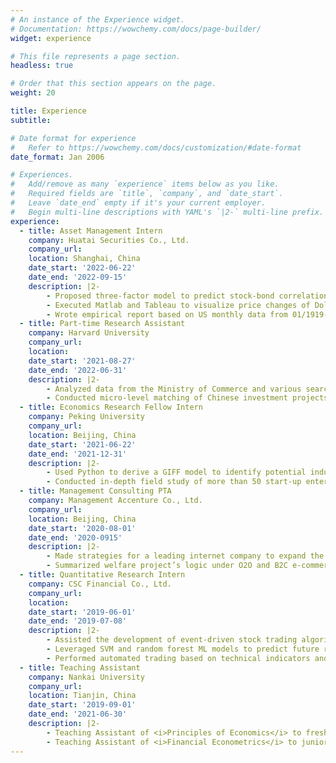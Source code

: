```yaml
---
# An instance of the Experience widget.
# Documentation: https://wowchemy.com/docs/page-builder/
widget: experience

# This file represents a page section.
headless: true

# Order that this section appears on the page.
weight: 20

title: Experience
subtitle:

# Date format for experience
#   Refer to https://wowchemy.com/docs/customization/#date-format
date_format: Jan 2006

# Experiences.
#   Add/remove as many `experience` items below as you like.
#   Required fields are `title`, `company`, and `date_start`.
#   Leave `date_end` empty if it's your current employer.
#   Begin multi-line descriptions with YAML's `|2-` multi-line prefix.
experience:
  - title: Asset Management Intern
    company: Huatai Securities Co., Ltd.
    company_url:
    location: Shanghai, China
    date_start: '2022-06-22'
    date_end: '2022-09-15'
    description: |2-
        - Proposed three-factor model to predict stock-bond correlation based on inflation shock, economic development shock and their correlation, analyzed the transformation of asset allocation under positive stock-bond correlation condition
        - Executed Matlab and Tableau to visualize price changes of Dollar, Gold, Brent Crude, U.S Treasury Bond, etc and divide them into leading assets and delayed assets
        - Wrote empirical report based on US monthly data from 01/1919-08/2022 to show real estate & PMI as prior indicators, and unemployment & CPI as delayed indicators during recession so as to argue against Waller’s opinion about soft landing
  - title: Part-time Research Assistant
    company: Harvard University
    company_url: 
    location: 
    date_start: '2021-08-27'
    date_end: '2022-06-31'
    description: |2-
        - Analyzed data from the Ministry of Commerce and various searching engines, studied China’s Investment impact on Africa’s democratization status over historical effect, infrastructure effect, and substitution effect
        - Conducted micro-level matching of Chinese investment projects in Africa and Middle Asia (e.g building infrastructures like roads and railroads); constructed a time-series database for further regression analysis process
  - title: Economics Research Fellow Intern
    company: Peking University
    company_url:
    location: Beijing, China
    date_start: '2021-06-22'
    date_end: '2021-12-31'
    description: |2-
        - Used Python to derive a GIFF model to identify potential industries in Yili Prefecture using import & expor records and macroeconomics indicators
        - Conducted in-depth field study of more than 50 start-up enterprises in Yili, summarized Yili’s endowment conditions and comparative advantage, including resource status quo, industrial and employment development status, infrastructure, investment environment, development bottlenecks, and relevant policies
  - title: Management Consulting PTA
    company: Management Accenture Co., Ltd.
    company_url: 
    location: Beijing, China
    date_start: '2020-08-01'
    date_end: '2020-0915'
    description: |2-
        - Made strategies for a leading internet company to expand the medical information market through public welfare projects
        - Summarized welfare project’s logic under O2O and B2C e-commerce model, executed case studies on 700+ medical projects
  - title: Quantitative Research Intern
    company: CSC Financial Co., Ltd.
    company_url: 
    location: 
    date_start: '2019-06-01'
    date_end: '2019-07-08'
    description: |2-
        - Assisted the development of event-driven stock trading algorithms to guide transaction decision
        - Leveraged SVM and random forest ML models to predict future return based on momentum alpha factors for stock selection, including alpha13, ADX, annual firm set growth rate, turnover return, bias turnover, etc
        - Performed automated trading based on technical indicators and strategies, validated by backtesting on 5-year Chinese market
  - title: Teaching Assistant
    company: Nankai University
    company_url:
    location: Tianjin, China
    date_start: '2019-09-01'
    date_end: '2021-06-30'
    description: |2-
        - Teaching Assistant of <i>Principles of Economics</i> to freshman students, 2019 fall semester
        - Teaching Assistant of <i>Financial Econometrics</i> to junior students, 2021 spring semester
---
```

